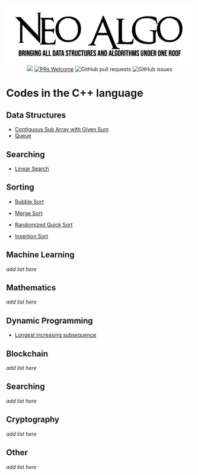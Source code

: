  <p align="center">
    <a href="../README.md"><img src="../img/neo_algo.png"><br></a>
    <img src="https://img.shields.io/github/license/tesseractcoding/neoalgo?style=flat">
    <a href="http://makeapullrequest.com" target="_blank"><img src="https://img.shields.io/badge/PRs-welcome-brightgreen.svg?style=flat" alt="PRs Welcome"></a>
    <img alt="GitHub pull requests" src="https://img.shields.io/github/issues-pr/tesseractcoding/neoalgo">
    <img alt="GitHub issues" src="https://img.shields.io/github/issues/tesseractcoding/neoalgo">
</p>

# Codes in the C++ language

## Data Structures
* [Contiguous Sub Array with Given Sum](SubArrayWithGivenSum.cpp)
* [Queue](Queue.cpp)

## Searching
* [Linear Search](Linear_Search.cpp)

## Sorting
* [Bubble Sort](Bubble_Sort.cpp)
* [Merge Sort](Merge_Sort.cpp)
* [Randomized Quick Sort](Randomized_Quick_Sort.cpp)

* [Insertion Sort](insertion.cpp)


## Machine Learning
_add list here_

## Mathematics
_add list here_

## Dynamic Programming
* [Longest increasing subsequence](longest_increasing_subsequence.cpp)

## Blockchain
_add list here_

## Searching
_add list here_

## Cryptography
_add list here_

## Other
_add list here_
